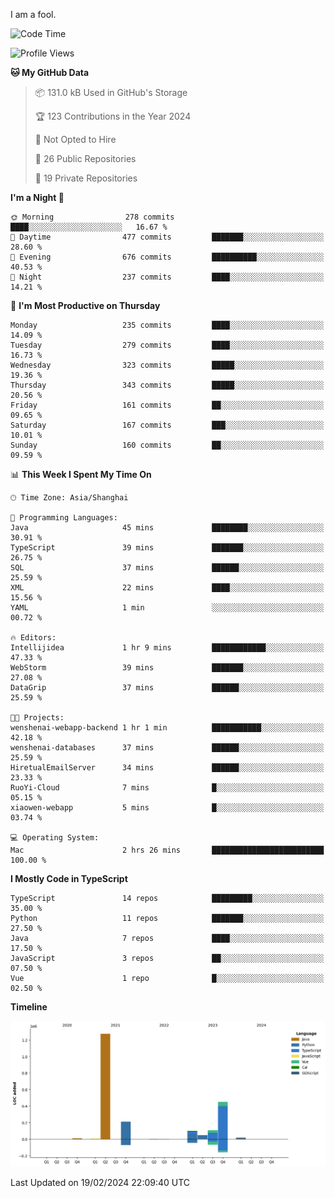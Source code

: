 I am a fool.

<!--START_SECTION:waka-->
![Code Time](http://img.shields.io/badge/Code%20Time-1%2C198%20hrs%205%20mins-blue)

![Profile Views](http://img.shields.io/badge/Profile%20Views-0-blue)

**🐱 My GitHub Data** 

> 📦 131.0 kB Used in GitHub's Storage 
 > 
> 🏆 123 Contributions in the Year 2024
 > 
> 🚫 Not Opted to Hire
 > 
> 📜 26 Public Repositories 
 > 
> 🔑 19 Private Repositories 
 > 
**I'm a Night 🦉** 

```text
🌞 Morning                278 commits         ████░░░░░░░░░░░░░░░░░░░░░   16.67 % 
🌆 Daytime                477 commits         ███████░░░░░░░░░░░░░░░░░░   28.60 % 
🌃 Evening                676 commits         ██████████░░░░░░░░░░░░░░░   40.53 % 
🌙 Night                  237 commits         ████░░░░░░░░░░░░░░░░░░░░░   14.21 % 
```
📅 **I'm Most Productive on Thursday** 

```text
Monday                   235 commits         ████░░░░░░░░░░░░░░░░░░░░░   14.09 % 
Tuesday                  279 commits         ████░░░░░░░░░░░░░░░░░░░░░   16.73 % 
Wednesday                323 commits         █████░░░░░░░░░░░░░░░░░░░░   19.36 % 
Thursday                 343 commits         █████░░░░░░░░░░░░░░░░░░░░   20.56 % 
Friday                   161 commits         ██░░░░░░░░░░░░░░░░░░░░░░░   09.65 % 
Saturday                 167 commits         ███░░░░░░░░░░░░░░░░░░░░░░   10.01 % 
Sunday                   160 commits         ██░░░░░░░░░░░░░░░░░░░░░░░   09.59 % 
```


📊 **This Week I Spent My Time On** 

```text
🕑︎ Time Zone: Asia/Shanghai

💬 Programming Languages: 
Java                     45 mins             ████████░░░░░░░░░░░░░░░░░   30.91 % 
TypeScript               39 mins             ███████░░░░░░░░░░░░░░░░░░   26.75 % 
SQL                      37 mins             ██████░░░░░░░░░░░░░░░░░░░   25.59 % 
XML                      22 mins             ████░░░░░░░░░░░░░░░░░░░░░   15.56 % 
YAML                     1 min               ░░░░░░░░░░░░░░░░░░░░░░░░░   00.72 % 

🔥 Editors: 
Intellijidea             1 hr 9 mins         ████████████░░░░░░░░░░░░░   47.33 % 
WebStorm                 39 mins             ███████░░░░░░░░░░░░░░░░░░   27.08 % 
DataGrip                 37 mins             ██████░░░░░░░░░░░░░░░░░░░   25.59 % 

🐱‍💻 Projects: 
wenshenai-webapp-backend 1 hr 1 min          ███████████░░░░░░░░░░░░░░   42.18 % 
wenshenai-databases      37 mins             ██████░░░░░░░░░░░░░░░░░░░   25.59 % 
HiretualEmailServer      34 mins             ██████░░░░░░░░░░░░░░░░░░░   23.33 % 
RuoYi-Cloud              7 mins              █░░░░░░░░░░░░░░░░░░░░░░░░   05.15 % 
xiaowen-webapp           5 mins              █░░░░░░░░░░░░░░░░░░░░░░░░   03.74 % 

💻 Operating System: 
Mac                      2 hrs 26 mins       █████████████████████████   100.00 % 
```

**I Mostly Code in TypeScript** 

```text
TypeScript               14 repos            █████████░░░░░░░░░░░░░░░░   35.00 % 
Python                   11 repos            ███████░░░░░░░░░░░░░░░░░░   27.50 % 
Java                     7 repos             ████░░░░░░░░░░░░░░░░░░░░░   17.50 % 
JavaScript               3 repos             ██░░░░░░░░░░░░░░░░░░░░░░░   07.50 % 
Vue                      1 repo              █░░░░░░░░░░░░░░░░░░░░░░░░   02.50 % 
```



**Timeline**

![Lines of Code chart](https://raw.githubusercontent.com/VeejaLiu/VeejaLiu/master/assets/bar_graph.png)


 Last Updated on 19/02/2024 22:09:40 UTC
<!--END_SECTION:waka-->
